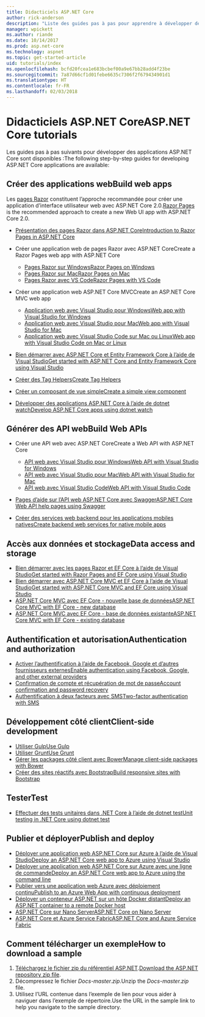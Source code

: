 ```yaml
---
title: Didacticiels ASP.NET Core
author: rick-anderson
description: "Liste des guides pas à pas pour apprendre à développer des applications ASP.NET Core."
manager: wpickett
ms.author: riande
ms.date: 10/14/2017
ms.prod: asp.net-core
ms.technology: aspnet
ms.topic: get-started-article
uid: tutorials/index
ms.openlocfilehash: bcfd20fcea1e683bcbef00a9e67bb28add4f23be
ms.sourcegitcommit: 7a87d66cf1d01febe6635c7306f2f679434901d1
ms.translationtype: HT
ms.contentlocale: fr-FR
ms.lasthandoff: 02/03/2018
---
```

# <a name="aspnet-core-tutorials"></a><span data-ttu-id="3bac4-103">Didacticiels ASP.NET Core</span><span class="sxs-lookup"><span data-stu-id="3bac4-103">ASP.NET Core tutorials</span></span>

<span data-ttu-id="3bac4-104">Les guides pas à pas suivants pour développer des applications ASP.NET Core sont disponibles :</span><span class="sxs-lookup"><span data-stu-id="3bac4-104">The following step-by-step guides for developing ASP.NET Core applications are available:</span></span>

## <a name="build-web-apps"></a><span data-ttu-id="3bac4-105">Créer des applications web</span><span class="sxs-lookup"><span data-stu-id="3bac4-105">Build web apps</span></span>

<span data-ttu-id="3bac4-106">Les [pages Razor](xref:mvc/razor-pages/index) constituent l’approche recommandée pour créer une application d’interface utilisateur web avec ASP.NET Core 2.0.</span><span class="sxs-lookup"><span data-stu-id="3bac4-106">[Razor Pages](xref:mvc/razor-pages/index) is the recommended approach to create a new Web UI app with ASP.NET Core 2.0.</span></span>

* [<span data-ttu-id="3bac4-107">Présentation des pages Razor dans ASP.NET Core</span><span class="sxs-lookup"><span data-stu-id="3bac4-107">Introduction to Razor Pages in ASP.NET Core</span></span>](xref:mvc/razor-pages/index)
* <span data-ttu-id="3bac4-108">Créer une application web de pages Razor avec ASP.NET Core</span><span class="sxs-lookup"><span data-stu-id="3bac4-108">Create a Razor Pages web app with ASP.NET Core</span></span>

   * [<span data-ttu-id="3bac4-109">Pages Razor sur Windows</span><span class="sxs-lookup"><span data-stu-id="3bac4-109">Razor Pages on Windows</span></span>](xref:tutorials/razor-pages/index)
   * [<span data-ttu-id="3bac4-110">Pages Razor sur Mac</span><span class="sxs-lookup"><span data-stu-id="3bac4-110">Razor Pages on Mac</span></span>](xref:tutorials/razor-pages-mac/index)
   * [<span data-ttu-id="3bac4-111">Pages Razor avec VS Code</span><span class="sxs-lookup"><span data-stu-id="3bac4-111">Razor Pages with VS Code</span></span>](xref:tutorials/razor-pages-vsc/index)  

* <span data-ttu-id="3bac4-112">Créer une application web ASP.NET Core MVC</span><span class="sxs-lookup"><span data-stu-id="3bac4-112">Create an ASP.NET Core MVC web app</span></span>

   * [<span data-ttu-id="3bac4-113">Application web avec Visual Studio pour Windows</span><span class="sxs-lookup"><span data-stu-id="3bac4-113">Web app with Visual Studio for Windows</span></span>](first-mvc-app/index.md)
   * [<span data-ttu-id="3bac4-114">Application web avec Visual Studio pour Mac</span><span class="sxs-lookup"><span data-stu-id="3bac4-114">Web app with Visual Studio for Mac</span></span>](first-mvc-app-mac/index.md)
   * [<span data-ttu-id="3bac4-115">Application web avec Visual Studio Code sur Mac ou Linux</span><span class="sxs-lookup"><span data-stu-id="3bac4-115">Web app with Visual Studio Code on Mac or Linux</span></span>](first-mvc-app-xplat/index.md)

* [<span data-ttu-id="3bac4-116">Bien démarrer avec ASP.NET Core et Entity Framework Core à l’aide de Visual Studio</span><span class="sxs-lookup"><span data-stu-id="3bac4-116">Get started with ASP.NET Core and Entity Framework Core using Visual Studio</span></span>](../data/ef-mvc/index.md)
* [<span data-ttu-id="3bac4-117">Créer des Tag Helpers</span><span class="sxs-lookup"><span data-stu-id="3bac4-117">Create Tag Helpers</span></span>](../mvc/views/tag-helpers/authoring.md)
* [<span data-ttu-id="3bac4-118">Créer un composant de vue simple</span><span class="sxs-lookup"><span data-stu-id="3bac4-118">Create a simple view component</span></span>](../mvc/views/view-components.md#walkthrough-creating-a-simple-view-component)
* [<span data-ttu-id="3bac4-119">Développer des applications ASP.NET Core à l’aide de dotnet watch</span><span class="sxs-lookup"><span data-stu-id="3bac4-119">Develop ASP.NET Core apps using dotnet watch</span></span>](dotnet-watch.md)

## <a name="build-web-apis"></a><span data-ttu-id="3bac4-120">Générer des API web</span><span class="sxs-lookup"><span data-stu-id="3bac4-120">Build Web APIs</span></span>
* <span data-ttu-id="3bac4-121">Créer une API web avec ASP.NET Core</span><span class="sxs-lookup"><span data-stu-id="3bac4-121">Create a Web API with ASP.NET Core</span></span>

  * [<span data-ttu-id="3bac4-122">API web avec Visual Studio pour Windows</span><span class="sxs-lookup"><span data-stu-id="3bac4-122">Web API with Visual Studio for Windows</span></span>](first-web-api.md)
  * [<span data-ttu-id="3bac4-123">API web avec Visual Studio pour Mac</span><span class="sxs-lookup"><span data-stu-id="3bac4-123">Web API with Visual Studio for Mac</span></span>](xref:tutorials/first-web-api-mac)
  * [<span data-ttu-id="3bac4-124">API web avec Visual Studio Code</span><span class="sxs-lookup"><span data-stu-id="3bac4-124">Web API with Visual Studio Code</span></span>](web-api-vsc.md)
  
* [<span data-ttu-id="3bac4-125">Pages d’aide sur l’API web ASP.NET Core avec Swagger</span><span class="sxs-lookup"><span data-stu-id="3bac4-125">ASP.NET Core Web API help pages using Swagger</span></span>](web-api-help-pages-using-swagger.md)
* [<span data-ttu-id="3bac4-126">Créer des services web backend pour les applications mobiles natives</span><span class="sxs-lookup"><span data-stu-id="3bac4-126">Create backend web services for native mobile apps</span></span>](../mobile/native-mobile-backend.md)

## <a name="data-access-and-storage"></a><span data-ttu-id="3bac4-127">Accès aux données et stockage</span><span class="sxs-lookup"><span data-stu-id="3bac4-127">Data access and storage</span></span>
* [<span data-ttu-id="3bac4-128">Bien démarrer avec les pages Razor et EF Core à l’aide de Visual Studio</span><span class="sxs-lookup"><span data-stu-id="3bac4-128">Get started with Razor Pages and EF Core using Visual Studio</span></span>](xref:data/ef-rp/intro)
* [<span data-ttu-id="3bac4-129">Bien démarrer avec ASP.NET Core MVC et EF Core à l’aide de Visual Studio</span><span class="sxs-lookup"><span data-stu-id="3bac4-129">Get started with ASP.NET Core MVC and EF Core using Visual Studio</span></span>](../data/ef-mvc/index.md)
* [<span data-ttu-id="3bac4-130">ASP.NET Core MVC avec EF Core - nouvelle base de données</span><span class="sxs-lookup"><span data-stu-id="3bac4-130">ASP.NET Core MVC with EF Core - new database</span></span>](https://docs.microsoft.com/ef/core/get-started/aspnetcore/new-db)
* [<span data-ttu-id="3bac4-131">ASP.NET Core MVC avec EF Core - base de données existante</span><span class="sxs-lookup"><span data-stu-id="3bac4-131">ASP.NET Core MVC with EF Core - existing database</span></span>](https://docs.microsoft.com/ef/core/get-started/aspnetcore/existing-db)

## <a name="authentication-and-authorization"></a><span data-ttu-id="3bac4-132">Authentification et autorisation</span><span class="sxs-lookup"><span data-stu-id="3bac4-132">Authentication and authorization</span></span>
* [<span data-ttu-id="3bac4-133">Activer l’authentification à l’aide de Facebook, Google et d’autres fournisseurs externes</span><span class="sxs-lookup"><span data-stu-id="3bac4-133">Enable authentication using Facebook, Google, and other external providers</span></span>](../security/authentication/social/index.md)
* [<span data-ttu-id="3bac4-134">Confirmation de compte et récupération de mot de passe</span><span class="sxs-lookup"><span data-stu-id="3bac4-134">Account confirmation and password recovery</span></span>](../security/authentication/accconfirm.md)
* [<span data-ttu-id="3bac4-135">Authentification à deux facteurs avec SMS</span><span class="sxs-lookup"><span data-stu-id="3bac4-135">Two-factor authentication with SMS</span></span>](../security/authentication/2fa.md)

## <a name="client-side-development"></a><span data-ttu-id="3bac4-136">Développement côté client</span><span class="sxs-lookup"><span data-stu-id="3bac4-136">Client-side development</span></span>
* [<span data-ttu-id="3bac4-137">Utiliser Gulp</span><span class="sxs-lookup"><span data-stu-id="3bac4-137">Use Gulp</span></span>](../client-side/using-gulp.md)
* [<span data-ttu-id="3bac4-138">Utiliser Grunt</span><span class="sxs-lookup"><span data-stu-id="3bac4-138">Use Grunt</span></span>](../client-side/using-grunt.md)
* [<span data-ttu-id="3bac4-139">Gérer les packages côté client avec Bower</span><span class="sxs-lookup"><span data-stu-id="3bac4-139">Manage client-side packages with Bower</span></span>](../client-side/bower.md)
* [<span data-ttu-id="3bac4-140">Créer des sites réactifs avec Bootstrap</span><span class="sxs-lookup"><span data-stu-id="3bac4-140">Build responsive sites with Bootstrap</span></span>](../client-side/bootstrap.md)

## <a name="test"></a><span data-ttu-id="3bac4-141">Tester</span><span class="sxs-lookup"><span data-stu-id="3bac4-141">Test</span></span>
* [<span data-ttu-id="3bac4-142">Effectuer des tests unitaires dans .NET Core à l’aide de dotnet test</span><span class="sxs-lookup"><span data-stu-id="3bac4-142">Unit testing in .NET Core using dotnet test</span></span>](https://docs.microsoft.com/dotnet/articles/core/testing/unit-testing-with-dotnet-test)

## <a name="publish-and-deploy"></a><span data-ttu-id="3bac4-143">Publier et déployer</span><span class="sxs-lookup"><span data-stu-id="3bac4-143">Publish and deploy</span></span>
* [<span data-ttu-id="3bac4-144">Déployer une application web ASP.NET Core sur Azure à l’aide de Visual Studio</span><span class="sxs-lookup"><span data-stu-id="3bac4-144">Deploy an ASP.NET Core web app to Azure using Visual Studio</span></span>](publish-to-azure-webapp-using-vs.md)
* [<span data-ttu-id="3bac4-145">Déployer une application web ASP.NET Core sur Azure avec une ligne de commande</span><span class="sxs-lookup"><span data-stu-id="3bac4-145">Deploy an ASP.NET Core web app to Azure using the command line</span></span>](publish-to-azure-webapp-using-cli.md)
* [<span data-ttu-id="3bac4-146">Publier vers une application web Azure avec déploiement continu</span><span class="sxs-lookup"><span data-stu-id="3bac4-146">Publish to an Azure Web App with continuous deployment</span></span>](xref:host-and-deploy/azure-apps/azure-continuous-deployment)
* [<span data-ttu-id="3bac4-147">Déployer un conteneur ASP.NET sur un hôte Docker distant</span><span class="sxs-lookup"><span data-stu-id="3bac4-147">Deploy an ASP.NET container to a remote Docker host</span></span>](https://docs.microsoft.com/azure/vs-azure-tools-docker-hosting-web-apps-in-docker)
* [<span data-ttu-id="3bac4-148">ASP.NET Core sur Nano Server</span><span class="sxs-lookup"><span data-stu-id="3bac4-148">ASP.NET Core on Nano Server</span></span>](nano-server.md)
* [<span data-ttu-id="3bac4-149">ASP.NET Core et Azure Service Fabric</span><span class="sxs-lookup"><span data-stu-id="3bac4-149">ASP.NET Core and Azure Service Fabric</span></span>](https://docs.microsoft.com/azure/service-fabric/service-fabric-add-a-web-frontend)

<a name="download"></a> 
## <a name="how-to-download-a-sample"></a><span data-ttu-id="3bac4-150">Comment télécharger un exemple</span><span class="sxs-lookup"><span data-stu-id="3bac4-150">How to download a sample</span></span>
1. <span data-ttu-id="3bac4-151">[Téléchargez le fichier zip du référentiel ASP.NET](https://codeload.github.com/aspnet/Docs/zip/master).</span><span class="sxs-lookup"><span data-stu-id="3bac4-151">[Download the ASP.NET repository zip file](https://codeload.github.com/aspnet/Docs/zip/master).</span></span>
1. <span data-ttu-id="3bac4-152">Décompressez le fichier *Docs-master.zip*.</span><span class="sxs-lookup"><span data-stu-id="3bac4-152">Unzip the *Docs-master.zip* file.</span></span>
1. <span data-ttu-id="3bac4-153">Utilisez l’URL contenue dans l’exemple de lien pour vous aider à naviguer dans l’exemple de répertoire.</span><span class="sxs-lookup"><span data-stu-id="3bac4-153">Use the URL in the sample link to help you navigate to the sample directory.</span></span> 
